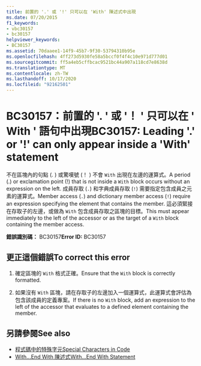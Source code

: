 ```yaml
---
title: 前置的 '.' 或 '!' 只可以在 'With' 陳述式中出現
ms.date: 07/20/2015
f1_keywords:
- vbc30157
- bc30157
helpviewer_keywords:
- BC30157
ms.assetid: 70daaee1-14f9-45b7-9f30-53794310b95e
ms.openlocfilehash: 4ff273d5930fe58a5bccf0f4f4c10e971d777d01
ms.sourcegitcommit: ff5a4eb5cffbcac9521bc44a907a118cd7e8638d
ms.translationtype: MT
ms.contentlocale: zh-TW
ms.lasthandoff: 10/17/2020
ms.locfileid: "92162501"
---
```

# <a name="bc30157-leading--or--can-only-appear-inside-a-with-statement"></a><span data-ttu-id="d7b29-102">BC30157：前置的 '. ' 或 '！ ' 只可以在 ' With ' 語句中出現</span><span class="sxs-lookup"><span data-stu-id="d7b29-102">BC30157: Leading '.' or '!' can only appear inside a 'With' statement</span></span>

<span data-ttu-id="d7b29-103">不在區塊內的句點 (. ) 或驚嘆號 (！ ) 不會 `With` 出現在左邊的運算式。</span><span class="sxs-lookup"><span data-stu-id="d7b29-103">A period (.) or exclamation point (!) that is not inside a `With` block occurs without an expression on the left.</span></span> <span data-ttu-id="d7b29-104">成員存取 (`.`) 和字典成員存取 (`!`) 需要指定包含成員之元素的運算式。</span><span class="sxs-lookup"><span data-stu-id="d7b29-104">Member access (`.`) and dictionary member access (`!`) require an expression specifying the element that contains the member.</span></span> <span data-ttu-id="d7b29-105">這必須緊接在存取子的左邊，或做為 `With` 包含成員存取之區塊的目標。</span><span class="sxs-lookup"><span data-stu-id="d7b29-105">This must appear immediately to the left of the accessor or as the target of a `With` block containing the member access.</span></span>

 <span data-ttu-id="d7b29-106">**錯誤識別碼：** BC30157</span><span class="sxs-lookup"><span data-stu-id="d7b29-106">**Error ID:** BC30157</span></span>

## <a name="to-correct-this-error"></a><span data-ttu-id="d7b29-107">更正這個錯誤</span><span class="sxs-lookup"><span data-stu-id="d7b29-107">To correct this error</span></span>

1. <span data-ttu-id="d7b29-108">確定區塊的 `With` 格式正確。</span><span class="sxs-lookup"><span data-stu-id="d7b29-108">Ensure that the `With` block is correctly formatted.</span></span>

2. <span data-ttu-id="d7b29-109">如果沒有 `With` 區塊，請在存取子的左邊加入一個運算式，此運算式會評估為包含該成員的定義專案。</span><span class="sxs-lookup"><span data-stu-id="d7b29-109">If there is no `With` block, add an expression to the left of the accessor that evaluates to a defined element containing the member.</span></span>

## <a name="see-also"></a><span data-ttu-id="d7b29-110">另請參閱</span><span class="sxs-lookup"><span data-stu-id="d7b29-110">See also</span></span>

- [<span data-ttu-id="d7b29-111">程式碼中的特殊字元</span><span class="sxs-lookup"><span data-stu-id="d7b29-111">Special Characters in Code</span></span>](../../programming-guide/program-structure/special-characters-in-code.md)
- [<span data-ttu-id="d7b29-112">With...End With 陳述式</span><span class="sxs-lookup"><span data-stu-id="d7b29-112">With...End With Statement</span></span>](../statements/with-end-with-statement.md)
